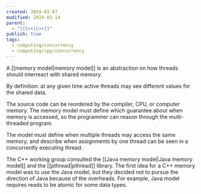 ```yaml
---
created: 2024-01-07
modified: 2024-03-14
parent:
  - "[[C++|C++]]"
publish: true
tags:
  - computing/concurrency
  - computing/cpp/concurrency
---
```

A [[memory model|memory model]] is an abstraction on how threads should interreact with shared memory.

By definition: at any given time active threads may see different values for the shared data.

The source code can be reordered by the compiler, CPU, or computer memory. The memory model must define which guarantee about when memory is accessed, so the programmer can reason through the multi-threaded program.

The model must define when multiple threads may access the same memory, and describe when assignments by one thread can be seen in a concurrently executing thread.

The C++ working group consulted the [[Java memory model|Java memory model]] and the [[pthread|pthread]] library. The first idea for a C++ memory model was to use the Java model, but they decided not to pursue the direction of Java because of the overheads. For example, Java model requires reads to be atomic for some data types.